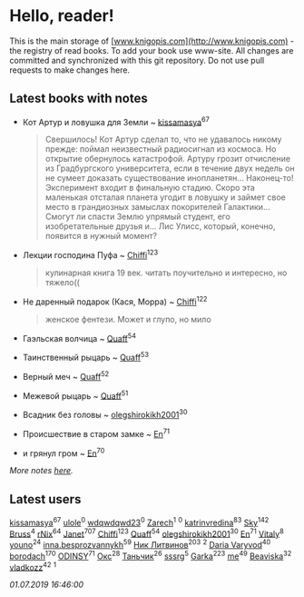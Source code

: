 # Hello, reader!
This is the main storage of [www.knigopis.com](http://www.knigopis.com) - the registry of read books.
To add your book use www-site. All changes are committed and synchronized with this git repository.
Do not use pull requests to make changes here.


## Latest books with notes
* Кот Артур и ловушка для Земли ~ [kissamasya](users/684/68439978-vkontakte)<sup>67</sup>
    > Свершилось! Кот Артур сделал то, что не удавалось никому прежде: поймал неизвестный радиосигнал из космоса. Но открытие обернулось катастрофой. Артуру грозит отчисление из Градбургского университета, если в течение двух недель он не сумеет доказать существование инопланетян… Наконец-то! Эксперимент входит в финальную стадию. Скоро эта маленькая отсталая планета угодит в ловушку и займет свое место в грандиозных замыслах покорителей Галактики… Смогут ли спасти Землю упрямый студент, его изобретательные друзья и… Лис Улисс, который, конечно, появится в нужный момент?

* Лекции господина Пуфа ~ [Chiffi](users/105/105831994080785626680-google)<sup>123</sup>
    > кулинарная книга 19 век. читать поучительно и интересно, но тяжело((

* Не даренный подарок (Кася, Морра) ~ [Chiffi](users/105/105831994080785626680-google)<sup>122</sup>
    > женское фентези. Может и глупо, но мило

* Гаэльская волчица ~ [Quaff](users/122/12267158-vkontakte)<sup>54</sup>

* Таинственный рыцарь ~ [Quaff](users/122/12267158-vkontakte)<sup>53</sup>

* Верный меч ~ [Quaff](users/122/12267158-vkontakte)<sup>52</sup>

* Межевой рыцарь ~ [Quaff](users/122/12267158-vkontakte)<sup>51</sup>

* Всадник без головы ~ [olegshirokikh2001](users/445/445474364-vkontakte)<sup>30</sup>

* Происшествие в старом замке ~ [En](users/333/333646551-vkontakte)<sup>71</sup>

* и грянул гром ~ [En](users/333/333646551-vkontakte)<sup>70</sup>


_More notes [here](latest_books_with_notes.md)._


## Latest users
[kissamasya](users/684/68439978-vkontakte)<sup>67</sup> 
[ulole](users/244/244065473-vkontakte)<sup>0</sup> 
[wdqwdqwd23](users/132/13245747-vkontakte)<sup>0</sup> 
[Zarech](users/116/116927503362988481359-google)<sup>1</sup> 
[](users/116/116927503362988481359-googleplus)<sup>0</sup> 
[katrinvredina](users/233/2336755-vkontakte)<sup>83</sup> 
[Sky](users/118/118049897850017649660-google)<sup>142</sup> 
[Bruss](users/178/178551812-vkontakte)<sup>4</sup> 
[rNix](users/227/22742452-yandex)<sup>64</sup> 
[Janet](users/108/108113656204404967440-google)<sup>707</sup> 
[Chiffi](users/105/105831994080785626680-google)<sup>123</sup> 
[Quaff](users/122/12267158-vkontakte)<sup>54</sup> 
[olegshirokikh2001](users/445/445474364-vkontakte)<sup>30</sup> 
[En](users/333/333646551-vkontakte)<sup>71</sup> 
[Vitaly](users/109/109395490138181998437-google)<sup>8</sup> 
[youno](users/302/302928912-vkontakte)<sup>24</sup> 
[inna.besprozvannykh](users/733/73323849-yandex)<sup>59</sup> 
[Ник Литвинов](users/241/241974816-vkontakte)<sup>203</sup> 
[](users/110/110931306939441771638-google)<sup>2</sup> 
[Daria Varyvod](users/829/829893410524253-facebook)<sup>40</sup> 
[borodach](users/157/15706320-vkontakte)<sup>170</sup> 
[ODINSY](users/100/100978570902186865324-google)<sup>71</sup> 
[Окс](users/102/102536471289425216982-google)<sup>28</sup> 
[Таньчик](users/209/2096581563762610-facebook)<sup>26</sup> 
[sssrg](users/110/110891893506198620129-google)<sup>5</sup> 
[Garka](users/115/115753719718250012620-google)<sup>223</sup> 
[me](users/381/381417697-yandex)<sup>49</sup> 
[Beaviska](users/102/10202544960024508-facebook)<sup>32</sup> 
[vladkozz](users/572/57239276-vkontakte)<sup>42</sup> 
[](users/102/102336841322497739470-google)<sup>1</sup> 


_01.07.2019 16:46:00_

